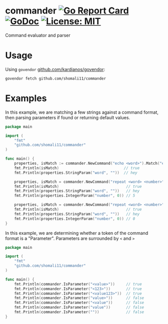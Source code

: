 # commander [![Go Report Card](https://goreportcard.com/badge/github.com/shomali11/commander)](https://goreportcard.com/report/github.com/shomali11/commander) [![GoDoc](https://godoc.org/github.com/shomali11/commander?status.svg)](https://godoc.org/github.com/shomali11/commander) [![License: MIT](https://img.shields.io/badge/License-MIT-yellow.svg)](https://opensource.org/licenses/MIT)

Command evaluator and parser

# Usage

Using `govendor` [github.com/kardianos/govendor](https://github.com/kardianos/govendor):

```
govendor fetch github.com/shomali11/commander
```

# Examples

In this example, we are matching a few strings against a command format, then parsing parameters if found or returning default values.

```go
package main

import (
	"fmt"
	"github.com/shomali11/commander"
)

func main() {
	properties, isMatch := commander.NewCommand("echo <word>").Match("echo hey")
	fmt.Println(isMatch)                             // true
	fmt.Println(properties.StringParam("word", ""))  // hey

	properties, isMatch = commander.NewCommand("repeat <word> <number>").Match("repeat hey 5")
	fmt.Println(isMatch)                              // true
	fmt.Println(properties.StringParam("word", ""))   // hey
	fmt.Println(properties.IntegerParam("number", 0)) // 5

	properties, isMatch = commander.NewCommand("repeat <word> <number>").Match("repeat hey")
	fmt.Println(isMatch)                              // true
	fmt.Println(properties.StringParam("word", ""))   // hey
	fmt.Println(properties.IntegerParam("number", 0)) // 0
}
```

In this example, we are determining whether a token of the command format is a "Parameter". Parameters are surrounded by `<` and `>`

```go
package main

import (
	"fmt"
	"github.com/shomali11/commander"
)

func main() {
	fmt.Println(commander.IsParameter("<value>"))     // true
	fmt.Println(commander.IsParameter("<123>"))       // true
	fmt.Println(commander.IsParameter("<value123>"))  // true
	fmt.Println(commander.IsParameter("value>"))      // false
	fmt.Println(commander.IsParameter("<value"))      // false
	fmt.Println(commander.IsParameter("value"))       // false
	fmt.Println(commander.IsParameter(""))            // false
}
```